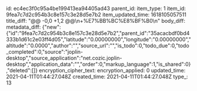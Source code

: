 id: ec4ec3f0c95a4be199413ea94405ad43
parent_id: 
item_type: 1
item_id: 9fea7c7d2c954b3c8e157c3e28d5e7b2
item_updated_time: 1618105057511
title_diff: "@@ -0,0 +1,2 @@\\n+%E7%BB%BC%E8%BF%B0\\n"
body_diff: 
metadata_diff: {"new":{"id":"9fea7c7d2c954b3c8e157c3e28d5e7b2","parent_id":"35acacbdf0bd4333b1d61c2e03ff4d05","latitude":"0.00000000","longitude":"0.00000000","altitude":"0.0000","author":"","source_url":"","is_todo":0,"todo_due":0,"todo_completed":0,"source":"joplin-desktop","source_application":"net.cozic.joplin-desktop","application_data":"","order":0,"markup_language":1,"is_shared":0},"deleted":[]}
encryption_cipher_text: 
encryption_applied: 0
updated_time: 2021-04-11T01:44:27.048Z
created_time: 2021-04-11T01:44:27.048Z
type_: 13